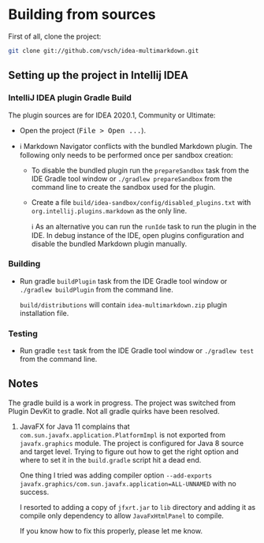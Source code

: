 # Building from sources

First of all, clone the project:

```bash
git clone git://github.com/vsch/idea-multimarkdown.git
```

## Setting up the project in Intellij IDEA

### IntelliJ IDEA plugin Gradle Build

The plugin sources are for IDEA 2020.1, Community or Ultimate:

* Open the project (<kbd>File > Open ...</kbd>).

* :information_source: Markdown Navigator conflicts with the bundled
  Markdown plugin. The following only needs to be performed once per
  sandbox creation:

  * To disable the bundled plugin run the `prepareSandbox` task from the
    IDE Gradle tool window or `./gradlew prepareSandbox` from the
    command line to create the sandbox used for the plugin.
  * Create a file `build/idea-sandbox/config/disabled_plugins.txt` with
    `org.intellij.plugins.markdown` as the only line.

    :information_source: As an alternative you can run the `runIde` task to run the plugin in
    the IDE. In debug instance of the IDE, open plugins configuration and disable the
    bundled Markdown plugin manually.

### Building

* Run gradle `buildPlugin` task from the IDE Gradle tool window or
  `./gradlew buildPlugin` from the command line.

  `build/distributions` will contain `idea-multimarkdown.zip` plugin
  installation file.

### Testing

* Run gradle `test` task from the IDE Gradle tool window or `./gradlew
  test` from the command line.

## Notes

The gradle build is a work in progress. The project was switched from
Plugin DevKit to gradle. Not all gradle quirks have been resolved.

1. JavaFX for Java 11 complains that
   `com.sun.javafx.application.PlatformImpl` is not exported from
   `javafx.graphics` module. The project is configured for Java 8 source
   and target level. Trying to figure out how to get the right option
   and where to set it in the `build.gradle` script hit a dead end.

   One thing I tried was adding compiler option `--add-exports
   javafx.graphics/com.sun.javafx.application=ALL-UNNAMED` with no
   success.

   I resorted to adding a copy of `jfxrt.jar` to `lib` directory and
   adding it as compile only dependency to allow `JavaFxHtmlPanel` to
   compile.

   If you know how to fix this properly, please let me know.

